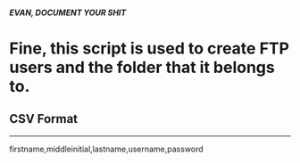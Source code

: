 ##### EVAN, DOCUMENT YOUR SHIT

# Fine, this script is used to create FTP users and the folder that it belongs to. 
## CSV Format
-------------
firstname,middleinitial,lastname,username,password
